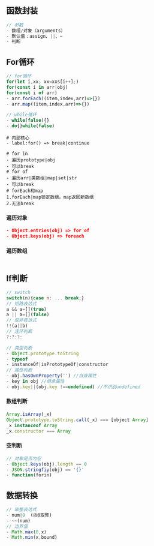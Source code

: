## 函数封装

~~~js
// 参数
- 数组/对象（arguments）
- 默认值：assign、||、=
- 判断
~~~

## For循环

```js
// for循环
for(let i,xx; xx=xxs[i++];)
for(const i in arr|obj)
for(const i of arr)
- arr.forEach((item,index,arr)=>{})
- arr.map((item,index,arr)=>{})

// while循环
- while(false){}
- do{}while(false)
```

```shell
# 内部核心
- label:for() => break|continue
```

```shell
# for in
- 遍历prototype|obj
- 可以break
# for of
- 遍历arr|类数组|map|set|str
- 可以break
# forEach和map
1.forEach|map锁定数组。map返回新数组
2.无法break
```

#### 遍历对象

~~~json
- Object.entries(obj) => for of
- Object.keys(obj) => foreach
~~~

#### 遍历数组

~~~js

~~~

## If判断

```js
// switch
switch(n){case n: ... break;}
// 短路表达式
a && a=[](true)
a || a=[](false)
// 双非表达式
!!(a||b)
// 连环判断
?:?:?:
```

```js
// 类型判断
- Object.prototype.toString
- typeof
- instanceOf|isPrototypeOf|constructor
// 属性判断
- obj.hasOwnProperty('') //自身属性
- key in obj //继承属性
- obj.key||(obj.key !==undefined) //不识别undefined
```

#### 数组判断

~~~js
Array.isArray(_x)
Object.prototype.toString.call(_x) === [object Array]
_x instanceof Array
_x.constructor === Array
~~~

#### 空判断

~~~js
// 对象是否为空
- Object.keys(obj).length == 0
- JSON.stringfiy(obj) == '{}'
- function(forin)
~~~

## 数据转换

~~~js
// 取整表达式
- num|0  (向0取整)
- ~~(num)
// 边界值
- Math.max(0,x)
- Math.min(x,bound)
~~~

